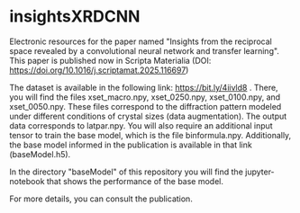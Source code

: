# insightsXRDCNN
Electronic resources for the paper named "Insights from the reciprocal space revealed by a convolutional neural network and transfer learning".
This paper is published now in Scripta Materialia (DOI: https://doi.org/10.1016/j.scriptamat.2025.116697)

The dataset is available in the following link: https://bit.ly/4iivld8 . There, you will find the files xset_macro.npy, xset_0250.npy, xset_0100.npy, and xset_0050.npy. These files correspond to the diffraction pattern modeled under different conditions of crystal sizes (data augmentation). The output data corresponds to latpar.npy. You will also require an additional input tensor to train the base model, which is the file binformula.npy. Additionally, the base model informed in the publication is available in that link (baseModel.h5). 

In the directory "baseModel" of this repository you will find the jupyter-notebook that shows the performance of the base model.


For more details, you can consult the publication.
